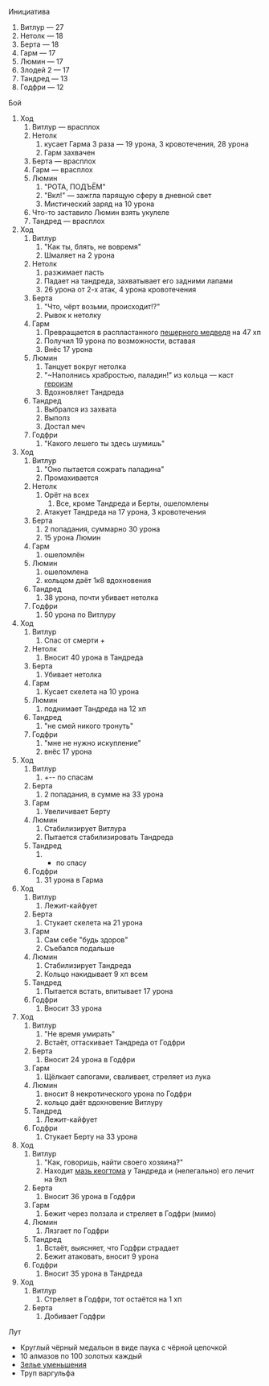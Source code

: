 Инициатива
1. Витлур — 27
2. Нетолк — 18
3. Берта — 18
4. Гарм — 17
5. Люмин — 17
6. Злодей 2 — 17
7. Тандред — 13
8. Годфри — 12

Бой
1. Ход
	1. Витлур — врасплох
	2. Нетолк
		1. кусает Гарма 3 раза — 19 урона, 3 кровотечения, 28 урона
		2. Гарм захвачен
	3. Берта — врасплох
	4. Гарм — врасплох
	5. Люмин
		1. "РОТА, ПОДЪЁМ"
		2. "Вкл!" — зажгла парящую сферу в дневной свет
		3. Мистический заряд на 10 урона
	6. Что-то заставило Люмин взять укулеле
	7. Тандред — врасплох
2. Ход
	1. Витлур
		1. "Как ты, блять, не вовремя"
		2. Шмаляет на 2 урона
	2. Нетолк
		1. разжимает пасть
		2. Падает на тандреда, захватывает его задними лапами
		3. 26 урона от 2-х атак, 4 урона кровотечения
	3. Берта
		1. "Что, чёрт возьми, происходит!?"
		2. Рывок к нетолку
	4. Гарм
		1. Превращается в распластанного [пещерного медведя](https://dnd.su/bestiary/5632-cave_bear/) на 47 хп
		2. Получил 19 урона по возможности, вставая
		3. Внёс 17 урона
	5. Люмин
		1. Танцует вокруг нетолка
		2. "~Наполнись храбростью, паладин!" из кольца — каст [героизм](https://dnd.su/spells/42-heroism/)
		3. Вдохновляет Тандреда
	6. Тандред
		1. Выбрался из захвата
		2. Выполз
		3. Достал меч
	7. Годфри
		1. "Какого лешего ты здесь шумишь"
3. Ход
	1. Витлур
		1. "Оно пытается сожрать паладина"
		2. Промахивается
	2. Нетолк
		1. Орёт на всех
			1. Все, кроме Тандреда и Берты, ошеломлены
		2. Атакует Тандреда на 17 урона, 3 кровотечения
	3. Берта
		1. 2 попадания, суммарно 30 урона
		2. 15 урона Люмин
	4. Гарм
		1. ошеломлён
	5. Люмин
		1. ошеломлена
		2. кольцом даёт 1к8 вдохновения
	6. Тандред
		1. 38 урона, почти убивает нетолка
	7. Годфри
		1. 50 урона по Витлуру
4. Ход
	1. Витлур
		1. Спас от смерти +
	2. Нетолк
		1. Вносит 40 урона в Тандреда
	3. Берта
		1. Убивает нетолка
	4. Гарм
		1. Кусает скелета на 10 урона
	5. Люмин
		1. поднимает Тандреда на 12 хп
	6. Тандред
		1. "не смей никого тронуть"
	7. Годфри
		1. "мне не нужно искупление"
		2. внёс 17 урона
5. Ход
	1. Витлур
		1. +-- по спасам
	2. Берта
		1. 2 попадания, в сумме на 33 урона
	3. Гарм
		1. Увеличивает Берту
	4. Люмин
		1. Стабилизирует Витлура
		2. Пытается стабилизировать Тандреда
	5. Тандред
		1. + по спасу
	6. Годфри
		1. 31 урона в Гарма
6. Ход
	1. Витлур
		1. Лежит-кайфует
	2. Берта
		1. Стукает скелета на 21 урона
	3. Гарм
		1. Сам себе "будь здоров"
		2. Съебался подальше
	4. Люмин
		1. Стабилизирует Тандреда
		2. Кольцо накидывает 9 хп всем
	5. Тандред
		1. Пытается встать, впитывает 17 урона
	6. Годфри
		1. Вносит 33 урона
7. Ход
	1. Витлур
		1. "Не время умирать"
		2. Встаёт, оттаскивает Тандреда от Годфри
	2. Берта
		1. Вносит 24 урона в Годфри
	3. Гарм
		1. Щёлкает сапогами, сваливает, стреляет из лука
	4. Люмин
		1. вносит 8 некротического урона по Годфри
		2. кольцо даёт вдохновение Витлуру
	5. Тандред
		1. Лежит-кайфует
	6. Годфри
		1. Стукает Берту на 33 урона
8. Ход
	1. Витлур
		1. "Как, говоришь, найти своего хозяина?"
		2. Находит [мазь кеогтома](https://dnd.su/items/126-keoghtom_s_ointment/) у Тандреда и (нелегально) его лечит на 9хп
	2. Берта
		1. Вносит 36 урона в Годфри
	3. Гарм
		1. Бежит через ползала и стреляет в Годфри (мимо)
	4. Люмин
		1. Лязгает по Годфри
	5. Тандред
		1. Встаёт, выясняет, что Годфри страдает
		2. Бежит атаковать, вносит 9 урона
	6. Годфри
		1. Вносит 35 урона в Тандреда
9. Ход
	1. Витлур
		1. Стреляет в Годфри, тот остаётся на 1 хп
	2. Берта
		1. Добивает Годфри

Лут
* Круглый чёрный медальон в виде паука с чёрной цепочкой
* 10 алмазов по 100 золотых каждый
* [Зелье уменьшения](https://dnd.su/items/71-potion_of_diminution/)
* Труп варгульфа